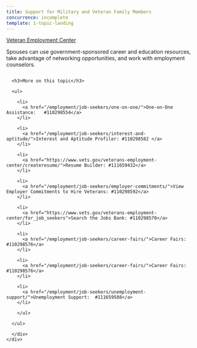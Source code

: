 ```yaml
---
title: Support for Military and Veteran Family Members
concurrence: incomplete
template: 1-topic-landing
---
```


<div class="main" role="main" markdown="0">

<div class="action-bar">
  <div class="row">
    <div class="small-12 columns">
      <a class="usa-button-primary" href="/veteran-employment-center/">Veteran Employment Center</a>
    </div>
  </div>
</div>

<div class="section one" markdown="0">
<div class="primary" markdown="0">
<div class="row" markdown="0">
<div class="small-12 columns" markdown="1">

Spouses can use government-sponsored career and education resources, take advantage of networking opportunities, and work with employment counselors.

</div>
</div>
</div>


<div class="section two">
  <div class="row">
    <div class="small-12 columns">

      <h3>More on this topic</h3>

      <ul>

        <li>
          <a href="/employment/job-seekers/one-on-one/">One-on-One Assistance:   #110298554</a>
        </li>

        <li>
          <a href="/employment/job-seekers/interest-and-aptitude/">Interest and Aptitude Profiler: #110298582 </a>
        </li>

        <li>
          <a href="https://www.vets.gov/veterans-employment-center/createresume/">Resume Builder: #111659432</a>
        </li>

        <li>
          <a href="/employment/job-seekers/employer-commitments/">View Employer Commitments to Hire Veterans: #110298592</a>
        </li>

        <li>
          <a href="https://www.vets.gov/veterans-employment-center/for_job_seekers">Search the Jobs Bank: #110298570</a>
        </li>

        <li>
          <a href="/employment/job-seekers/career-fairs/">Career Fairs: #110298576</a>
        </li>

        <li>
          <a href="/employment/job-seekers/career-fairs/">Career Fairs: #110298576</a>
        </li>

        <li>
          <a href="/employment/job-seekers/unemployment-support/">Unemployment Support:  #111659508</a>
        </li>  

        </ul>

      </ul>

      </div>
    </div>  
  </div>






</div>
